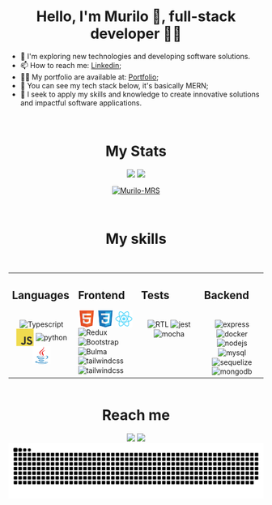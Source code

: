 <h1 align="center">Hello, I'm Murilo 👋, full-stack developer 👨‍💻 </h1>

- 🤔 I'm exploring new technologies and developing software solutions.
- 📫 How to reach me: [Linkedin](https://www.linkedin.com/in/murilo-rodrigues-santana/);
- 👨‍💻 My portfolio are available at: [Portfolio](murilo-dev.vercel.app/);
- 🌱 You can see my tech stack below, it's basically MERN;
- 🔭 I seek to apply my skills and knowledge to create innovative solutions and impactful software applications.

<br/>

 <h1 align="center">My Stats</h1>

<div align="center">
  <img height="175em" src="https://github-readme-stats-murilo-mrs.vercel.app/api?username=Murilo-MRS&show_icons=true&theme=chartreuse-dark&hide_border=true&card_width=100&include_all_commits=true"/>
  <img height="180em" src="https://github-readme-stats-murilo-mrs.vercel.app/api/top-langs/?username=Murilo-MRS&layout=compact&card_width=120&hide_border=true&langs_count=7&theme=chartreuse-dark"/>
</div>

 <p align="center"> <a href="https://github.com/ryo-ma/github-profile-trophy"><img src="https://github-profile-trophy.vercel.app/?username=Murilo-MRS&column=-1&no-frame=true&theme=matrix" alt="Murilo-MRS" /></a> </p>

 <br/>

 <h1 align="center">My skills</h1>
 
<div align="center" style="display: inline-block"><br>
<table><tr>
<td valign="top" width="24%">
<h2>Languages</h2>
<div align="center" style="display: inline-block"><br>
  <img align="center" title="Typescript" width="30%" src="https://cdn.jsdelivr.net/gh/devicons/devicon/icons/typescript/typescript-plain.svg">
  <img align="center" title="Js" width="30%" src="https://raw.githubusercontent.com/devicons/devicon/master/icons/javascript/javascript-original.svg">
  <img align="center" title="python" width="30%" src="https://cdn.jsdelivr.net/gh/devicons/devicon/icons/python/python-original.svg">
  <img align="center" title="java" width="30%" src="https://raw.githubusercontent.com/devicons/devicon/master/icons/java/java-original.svg">
</div>
</td><td valign="top" width="24%"> 
<h2>Frontend</h2>
  <img align="center" title="HTML" width="30%" src="https://raw.githubusercontent.com/devicons/devicon/master/icons/html5/html5-original.svg">
  <img align="center" title="CSS" width="30%" src="https://raw.githubusercontent.com/devicons/devicon/master/icons/css3/css3-original.svg">
  <img align="center" title="Reactjs" width="30%" src="https://raw.githubusercontent.com/devicons/devicon/master/icons/react/react-original.svg">
  <img align="center" title="Redux" width="30%" src="https://cdn.jsdelivr.net/gh/devicons/devicon/icons/redux/redux-original.svg">
  <img align="center" title="Bootstrap" width="30%" src="https://cdn.jsdelivr.net/gh/devicons/devicon/icons/bootstrap/bootstrap-original-wordmark.svg">
  <img align="center" title="Bulma" width="30%" src="https://cdn.jsdelivr.net/gh/devicons/devicon/icons/bulma/bulma-plain.svg" />
  <img align="center" title="tailwindcss" width="30%" src="https://cdn.jsdelivr.net/gh/devicons/devicon/icons/tailwindcss/tailwindcss-plain.svg" />
<img align="center" title="tailwindcss" width="30%" src="https://cdn.jsdelivr.net/gh/devicons/devicon/icons/vuejs/vuejs-original.svg" />
</div>
</td><td valign="top" width="24%">
<h2>Tests</h2>
<div align="center" style="display: inline-block"><br>
  <img align="center" title="RTL" width="30%" src="https://testing-library.com/img/octopus-128x128.png">
  <img align="center" title="jest" width="30%" src="https://cdn.jsdelivr.net/gh/devicons/devicon/icons/jest/jest-plain.svg">
  <img align="center" title="mocha" width="30%" src="https://cdn.jsdelivr.net/gh/devicons/devicon/icons/mocha/mocha-plain.svg">
</div>
</td><td valign="top" width="24%">
<h2>Backend</h2>
<div align="center" style="display: inline-block"><br>
  <img align="center" title="express" width="30%" src="https://skillicons.dev/icons?i=express&theme=light">
  <img align="center" title="docker" width="30%" src="https://cdn.jsdelivr.net/gh/devicons/devicon/icons/docker/docker-original-wordmark.svg">
  <img align="center" title="nodejs" width="30%" src="https://cdn.jsdelivr.net/gh/devicons/devicon/icons/nodejs/nodejs-original.svg">
  <img align="center" title="mysql" width="30%" src="https://cdn.jsdelivr.net/gh/devicons/devicon/icons/mysql/mysql-original.svg">
  <img align="center" title="sequelize" width="30%" src="https://cdn.jsdelivr.net/gh/devicons/devicon/icons/sequelize/sequelize-original.svg" />
  <img align="center" title="mongodb" width="30%" src="https://cdn.jsdelivr.net/gh/devicons/devicon/icons/mongodb/mongodb-original-wordmark.svg" />
</div>
</td></tr>
</table>
</div>
 
 <br/>
 
 <h1 align="center">Reach me</h1>
 
<div align="center"> 
  <a href="https://www.linkedin.com/in/murilo-rodrigues-santana" target="_blank"><img src="https://img.shields.io/badge/-LinkedIn-%230077B5?style=for-the-badge&logo=linkedin&logoColor=white" target="_blank"></a>
  <a href="mailto:murilosantana1993@gmail.com" target="_blank"><img src="https://img.shields.io/badge/Gmail-D14836?style=for-the-badge&logo=gmail&logoColor=white" target="_blank"></a>

<picture>
  <source media="(prefers-color-scheme: dark)" srcset="https://raw.githubusercontent.com/Murilo-MRS/Murilo-MRS/output/github-contribution-grid-snake-dark.svg">
  <source media="(prefers-color-scheme: light)" srcset="https://raw.githubusercontent.com/Murilo-MRS/Murilo-MRS/output/github-contribution-grid-snake.svg">
  <img alt="github contribution grid snake animation" src="https://raw.githubusercontent.com/Murilo-MRS/Murilo-MRS/output/github-contribution-grid-snake.svg">
</picture>
    
</div>


